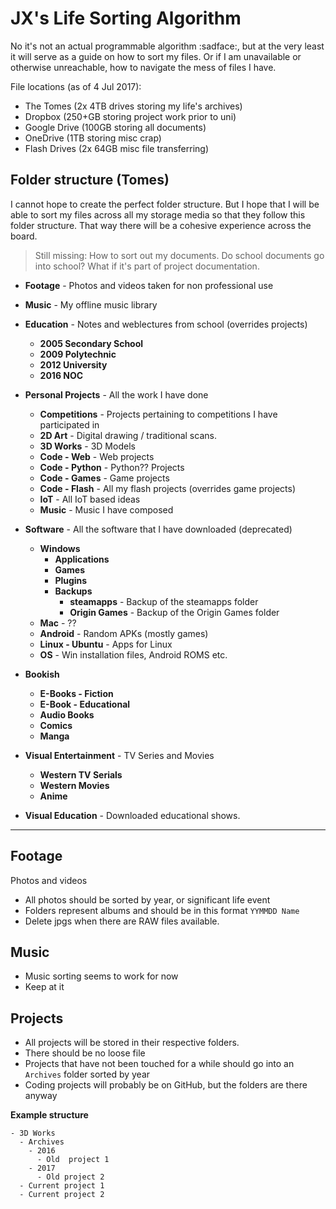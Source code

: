 # JX's Life Sorting Algorithm

No it's not an actual programmable algorithm :sadface:, but at the very least it will serve as a guide on how to sort my files. Or if I am unavailable or otherwise unreachable, how to navigate the mess of files I have.

File locations (as of 4 Jul 2017):
- The Tomes (2x 4TB drives storing my life's archives)
- Dropbox (250+GB storing project work prior to uni)
- Google Drive (100GB storing all documents)
- OneDrive (1TB storing misc crap)
- Flash Drives (2x 64GB misc file transferring)

## Folder structure (Tomes)

I cannot hope to create the perfect folder structure. But I hope that I will be able to sort my files across all my storage media so that they follow this folder structure. That way there will be a cohesive experience across the board.

> Still missing: How to sort out my documents. Do school documents go into school? What if it's part of project documentation.

- **Footage** - Photos and videos taken for non professional use
- **Music** - My offline music library
- **Education** - Notes and weblectures from school (overrides projects)
  - **2005 Secondary School**
  - **2009 Polytechnic**
  - **2012 University**
  - **2016 NOC**
  
- **Personal Projects** - All the work I have done
  - **Competitions** - Projects pertaining to competitions I have participated in
  - **2D Art** - Digital drawing / traditional scans.
  - **3D Works** - 3D Models
  - **Code - Web** - Web projects
  - **Code - Python** - Python?? Projects
  - **Code - Games** - Game projects
  - **Code - Flash** - All my flash projects (overrides game projects)
  - **IoT** - All IoT based ideas
  - **Music** - Music I have composed
  
- **Software** - All the software that I have downloaded (deprecated)
  - **Windows**
    - **Applications**
    - **Games**
    - **Plugins**
    - **Backups**
      - **steamapps** - Backup of the steamapps folder
      - **Origin Games** - Backup of the Origin Games folder
  - **Mac** - ??
  - **Android** - Random APKs (mostly games)
  - **Linux - Ubuntu** - Apps for Linux
  - **OS** - Win installation files, Android ROMS etc.
  
- **Bookish**
  - **E-Books - Fiction**
  - **E-Book - Educational**
  - **Audio Books**
  - **Comics**
  - **Manga**
  
- **Visual Entertainment** - TV Series and Movies
  - **Western TV Serials**
  - **Western Movies**
  - **Anime**
  
- **Visual Education** - Downloaded educational shows.

-------

## Footage

Photos and videos 
- All photos should be sorted by year, or significant life event
- Folders represent albums and should be in this format `YYMMDD Name`
- Delete jpgs when there are RAW files available.

## Music
- Music sorting seems to work for now
- Keep at it


## Projects

- All projects will be stored in their respective folders.
- There should be no loose file
- Projects that have not been touched for a while should go into an `Archives` folder sorted by year
- Coding projects will probably be on GitHub, but the folders are there anyway

**Example structure**
```
- 3D Works
  - Archives
    - 2016
      - Old  project 1
    - 2017
      - Old project 2
  - Current project 1
  - Current project 2
```


